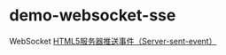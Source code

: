 # demo-websocket-sse

WebSocket
[HTML5服务器推送事件（Server-sent-event）](https://zhuanlan.zhihu.com/p/190185041)
